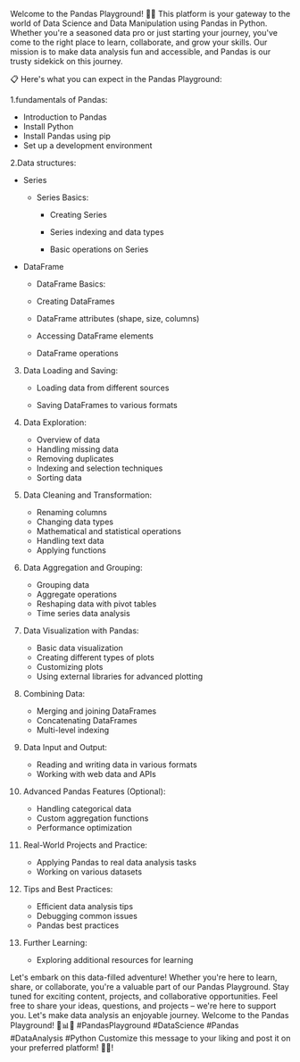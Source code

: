Welcome to the Pandas Playground! 🐼🎉
This platform is your gateway to the world of Data Science and Data Manipulation using Pandas in Python. Whether you're a seasoned data pro or just starting your journey, you've come to the right place to learn, collaborate, and grow your skills.
Our mission is to make data analysis fun and accessible, and Pandas is our trusty sidekick on this journey.


📋 Here's what you can expect in the Pandas Playground:


1.fundamentals of Pandas:
   - Introduction to Pandas
   - Install Python
   - Install Pandas using pip
   - Set up a development environment

2.Data structures:
  - Series
    - Series Basics:

      - Creating Series
    

      - Series indexing and data types
    

      - Basic operations on Series
  
  - DataFrame     
      - DataFrame Basics:
      -  Creating DataFrames
    
      - DataFrame attributes (shape, size, columns)
    
      - Accessing DataFrame elements
    
      -  DataFrame operations

3. Data Loading and Saving:             
   - Loading data from different sources
   
   - Saving DataFrames to various formats

4. Data Exploration:
   - Overview of data
   -  Handling missing data
   - Removing duplicates
   -  Indexing and selection techniques
   - Sorting data

5. Data Cleaning and Transformation:
   - Renaming columns
   - Changing data types
   - Mathematical and statistical operations
   - Handling text data
   - Applying functions

6. Data Aggregation and Grouping:
   - Grouping data
   - Aggregate operations
   - Reshaping data with pivot tables
   - Time series data analysis

7. Data Visualization with Pandas:
   - Basic data visualization
   - Creating different types of plots
   - Customizing plots
   - Using external libraries for advanced plotting

8. Combining Data:
    - Merging and joining DataFrames
    - Concatenating DataFrames
    - Multi-level indexing

9. Data Input and Output:
    - Reading and writing data in various formats
    - Working with web data and APIs

10. Advanced Pandas Features (Optional):
    - Handling categorical data
    - Custom aggregation functions
    - Performance optimization

11. Real-World Projects and Practice:
    - Applying Pandas to real data analysis tasks
    - Working on various datasets

12. Tips and Best Practices:
    - Efficient data analysis tips
    - Debugging common issues
    - Pandas best practices

13. Further Learning:
    - Exploring additional resources for learning

Let's embark on this data-filled adventure! Whether you're here to learn, share, or collaborate, you're a valuable part of our Pandas Playground.
Stay tuned for exciting content, projects, and collaborative opportunities. Feel free to share your ideas, questions, and projects – we're here to support you.
Let's make data analysis an enjoyable journey. Welcome to the Pandas Playground! 🌟📊🚀 #PandasPlayground #DataScience #Pandas #DataAnalysis #Python
Customize this message to your liking and post it on your preferred platform! 📢🐼!

